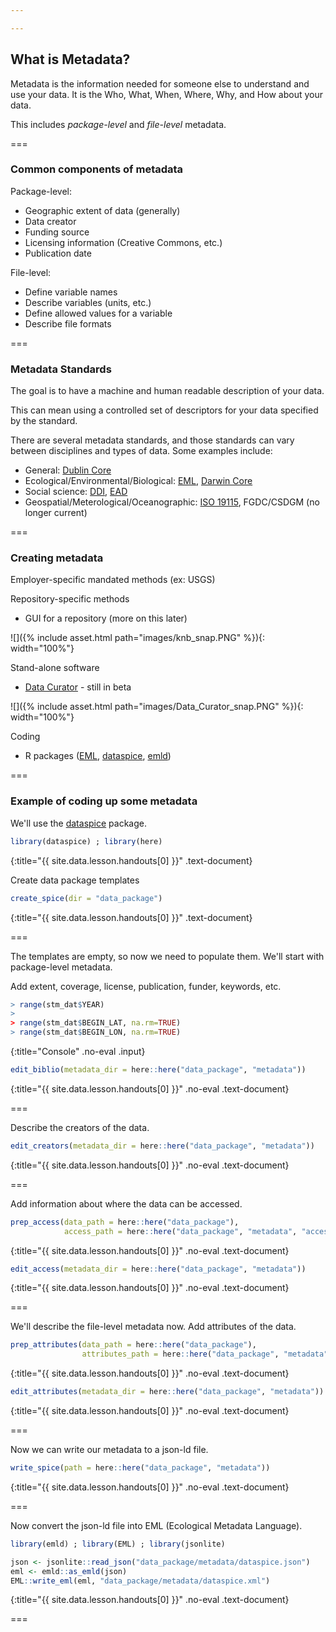 ```yaml
---

---
```


## What is Metadata?

Metadata is the information needed for someone else to understand and use your data.  It is the Who, What, When, Where, Why, and How about your data.  

This includes _package-level_ and _file-level_ metadata.  

===

### Common components of metadata

Package-level:
 - Geographic extent of data (generally)
 - Data creator
 - Funding source
 - Licensing information (Creative Commons, etc.)
 - Publication date

File-level:
 - Define variable names
 - Describe variables (units, etc.)
 - Define allowed values for a variable
 - Describe file formats

===

### Metadata Standards

The goal is to have a machine and human readable description of your data. 

This can mean using a controlled set of descriptors for your data specified by the standard. 

There are several metadata standards, and those standards can vary between disciplines
and types of data.  Some examples include:

   - General: [Dublin Core](http://dublincore.org/)
   - Ecological/Environmental/Biological: [EML](https://knb.ecoinformatics.org/external//emlparser/docs/index.html), [Darwin Core](https://dwc.tdwg.org/)
   - Social science: [DDI](http://www.ddialliance.org/), [EAD](https://www.loc.gov/ead/) 
   - Geospatial/Meterological/Oceanographic: [ISO 19115](https://www.iso.org/standard/53798.html), FGDC/CSDGM (no longer current)

===

### Creating metadata

Employer-specific mandated methods (ex: USGS)

Repository-specific methods

   - GUI for a repository (more on this later)
   
   ![]({% include asset.html path="images/knb_snap.PNG" %}){: width="100%"} 
   
Stand-alone software
   
   - [Data Curator](https://github.com/ODIQueensland/data-curator) - still in beta
   
   ![]({% include asset.html path="images/Data_Curator_snap.PNG" %}){: width="100%"} 

Coding 

   - R packages ([EML](https://github.com/ropensci/EML), [dataspice](https://github.com/ropenscilabs/dataspice), [emld](https://github.com/ropensci/emld))

===

### Example of coding up some metadata  

We'll use the [dataspice](https://github.com/ropenscilabs/dataspice) package. 


~~~r
library(dataspice) ; library(here)
~~~
{:title="{{ site.data.lesson.handouts[0] }}" .text-document}


Create data package templates


~~~r
create_spice(dir = "data_package")
~~~
{:title="{{ site.data.lesson.handouts[0] }}" .text-document}

 
=== 
 
The templates are empty, so now we need to populate them. 
We'll start with package-level metadata. 

Add extent, coverage, license, publication, funder, keywords, etc. 


~~~r
> range(stm_dat$YEAR)
> 
> range(stm_dat$BEGIN_LAT, na.rm=TRUE)
> range(stm_dat$BEGIN_LON, na.rm=TRUE)
~~~
{:title="Console" .no-eval .input}




~~~r
edit_biblio(metadata_dir = here::here("data_package", "metadata"))
~~~
{:title="{{ site.data.lesson.handouts[0] }}" .no-eval .text-document}


===

Describe the creators of the data. 


~~~r
edit_creators(metadata_dir = here::here("data_package", "metadata"))
~~~
{:title="{{ site.data.lesson.handouts[0] }}" .no-eval .text-document}


===

Add information about where the data can be accessed.


~~~r
prep_access(data_path = here::here("data_package"),
            access_path = here::here("data_package", "metadata", "access.csv"))
~~~
{:title="{{ site.data.lesson.handouts[0] }}" .no-eval .text-document}




~~~r
edit_access(metadata_dir = here::here("data_package", "metadata"))
~~~
{:title="{{ site.data.lesson.handouts[0] }}" .no-eval .text-document}


===

We'll describe the file-level metadata now.
Add attributes of the data.


~~~r
prep_attributes(data_path = here::here("data_package"),
                attributes_path = here::here("data_package", "metadata", "attributes.csv"))  
~~~
{:title="{{ site.data.lesson.handouts[0] }}" .no-eval .text-document}




~~~r
edit_attributes(metadata_dir = here::here("data_package", "metadata"))
~~~
{:title="{{ site.data.lesson.handouts[0] }}" .no-eval .text-document}


===

Now we can write our metadata to a json-ld file.


~~~r
write_spice(path = here::here("data_package", "metadata"))
~~~
{:title="{{ site.data.lesson.handouts[0] }}" .no-eval .text-document}


===

Now convert the json-ld file into EML (Ecological Metadata Language).


~~~r
library(emld) ; library(EML) ; library(jsonlite)

json <- jsonlite::read_json("data_package/metadata/dataspice.json")
eml <- emld::as_emld(json)
EML::write_eml(eml, "data_package/metadata/dataspice.xml")
~~~
{:title="{{ site.data.lesson.handouts[0] }}" .no-eval .text-document}


===
